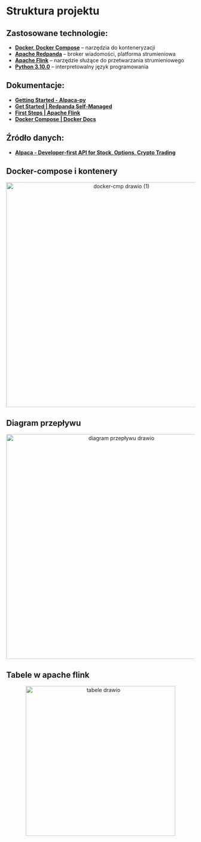 # Struktura projektu

## Zastosowane technologie:
- **[Docker, Docker Compose](https://docs.docker.com/compose/)** – narzędzia do konteneryzacji  
- **[Apache Redpanda](https://redpanda.com/)** – broker wiadomości, platforma strumieniowa  
- **[Apache Flink](https://flink.apache.org/)** – narzędzie służące do przetwarzania strumieniowego  
- **[Python 3.10.0](https://www.python.org/downloads/release/python-3100/)** – interpretowalny język programowania  

## Dokumentacje:
- **[Getting Started - Alpaca-py](https://alpaca.markets/docs/python-sdk/)**  
- **[Get Started | Redpanda Self-Managed](https://docs.redpanda.com/docs/get-started/)**  
- **[First Steps | Apache Flink](https://nightlies.apache.org/flink/flink-docs-release-1.15/docs/try-flink/local_installation/)**  
- **[Docker Compose | Docker Docs](https://docs.docker.com/compose/gettingstarted/)**  

## Źródło danych:
- **[Alpaca - Developer-first API for Stock, Options, Crypto Trading](https://alpaca.markets/)**  



## Docker-compose i kontenery
<p align="center">
  <img src="https://github.com/user-attachments/assets/53f11eaa-e28b-4bb7-b3a3-b114ec007a48" alt="docker-cmp drawio (1)" width="600">
</p>

## Diagram przepływu
<p align="center">
  <img src="https://github.com/user-attachments/assets/18283e27-f056-4aeb-ae70-57236c91bf96" alt="diagram przepływu drawio" width="600">
</p>

## Tabele w apache flink
<p align="center">
  <img src="https://github.com/user-attachments/assets/9c3e1c09-fbdb-46ba-a646-3614e4472e83" alt="tabele drawio" width="400">
</p>

